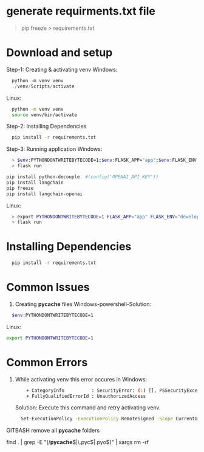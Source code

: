 # generate requirments.txt file

> pip freeze > requirements.txt

# Download and setup

Step-1: Creating & activating venv
Windows:

```powershell
  python -m venv venv
  ./venv/Scripts/activate
```

Linux:

```bash
  python -m venv venv
  source venv/bin/activate
```

Step-2: Installing Dependencies

```bash
  pip install -r requirements.txt
```

Step-3: Running application
Windows:

```bash
  > $env:PYTHONDONTWRITEBYTECODE=1;$env:FLASK_APP="app";$env:FLASK_ENV = "development"
  > flask run
```

```bash
pip install python-decouple  #(config('OPENAI_API_KEY'))
pip install langchain
pip freeze
pip install langchain-openai
```

Linux:

```bash
  > export PYTHONDONTWRITEBYTECODE=1 FLASK_APP="app" FLASK_ENV="development"
  > flask run
```

# Installing Dependencies

```bash
  pip install -r requirements.txt
```

# Common Issues

1. Creating **pycache** files
   Windows-powershell-Solution:

```bash
  $env:PYTHONDONTWRITEBYTECODE=1
```

Linux:

```bash
export PYTHONDONTWRITEBYTECODE=1
```

# Common Errors

1. While activating venv this error occures in Windows:

   ```bash
       + CategoryInfo          : SecurityError: (:) [], PSSecurityException
       + FullyQualifiedErrorId : UnauthorizedAccess
   ```

   Solution:
   Execute this command and retry activating venv.

   ```bash
     Set-ExecutionPolicy -ExecutionPolicy RemoteSigned -Scope CurrentUser
   ```

GITBASH remove all **pycache** folders

find . | grep -E "(/**pycache**$|\.pyc$|\.pyo$)" | xargs rm -rf
